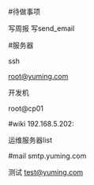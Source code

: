 #待做事项

写周报
写send_email

#服务器

ssh

root@yuming.com

开发机

root@cp01


#wiki 192.168.5.202:


运维服务器list



#mail
smtp.yuming.com

测试
test@yuming.com
